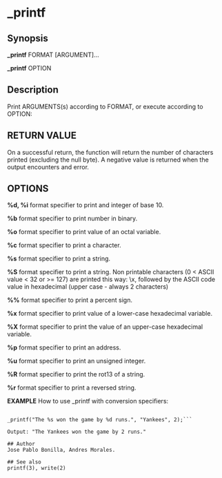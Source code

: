 # _printf

## Synopsis
**_printf** FORMAT [ARGUMENT]...

**_printf** OPTION

## Description
Print ARGUMENTS(s) according to FORMAT, or execute according to OPTION:

## RETURN VALUE
On a successful return, the function will return the number of characters printed (excluding the null byte).
A negative value is returned when the output encounters and error.

## OPTIONS

**%d, %i**
format specifier to print and integer of base 10.

**%b**
format specifier to print number in binary.

**%o**
format specifier to print value of an octal variable.

**%c**
format specifier to print a character.

**%s**
format specifier to print a string.

**%S**
format specifier to print a string. Non printable characters (0 < ASCII value < 32 or >= 127) are
printed this way: \\x, followed by the ASCII code value in hexadecimal (upper case - always 2 characters)

**%%**
format specifier to print a percent sign.

**%x**
format specifier to print value of a lower-case hexadecimal variable.

**%X**
format specifier to print the value of an upper-case hexadecimal variable.

**%p**
format specifier to print an address.

**%u**
format specifier to print an unsigned integer.

**%R**
format specifier to print the rot13 of a string.

**%r**
format specifier to print a reversed string.

**EXAMPLE**
How to use _printf with conversion specifiers:

```#include "holberton.h"

_printf("The %s won the game by %d runs.", "Yankees", 2);```

Output: "The Yankees won the game by 2 runs."

## Author
Jose Pablo Bonilla, Andres Morales.

## See also
printf(3), write(2)
